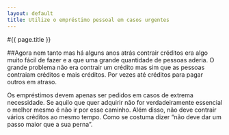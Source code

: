 ```yaml
---
layout: default
title: Utilize o empréstimo pessoal em casos urgentes
---
```


#{{ page.title }}

##Agora nem tanto mas há alguns anos atrás contrair créditos era algo muito fácil de fazer e a que uma grande quantidade de pessoas aderia. O grande problema não era contrair um crédito mas sim que as pessoas contraiam créditos e mais créditos. Por vezes até créditos para pagar outros em atraso.

Os empréstimos devem apenas ser pedidos em casos de extrema necessidade. Se aquilo que quer adquirir não for verdadeiramente essencial o melhor mesmo é não ir por esse caminho. Além disso, não deve contrair vários créditos ao mesmo tempo. Como se costuma dizer “não deve dar um passo maior que a sua perna”.
